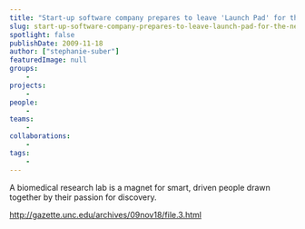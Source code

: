 ```yaml
---
title: "Start-up software company prepares to leave 'Launch Pad' for the next development stage"
slug: start-up-software-company-prepares-to-leave-launch-pad-for-the-next-development-stage
spotlight: false
publishDate: 2009-11-18
author: ["stephanie-suber"]
featuredImage: null
groups:
    - 
projects:
    - 
people:
    - 
teams: 
    - 
collaborations:
    - 
tags:
    - 
---
```

A biomedical research lab is a magnet for smart, driven people drawn together by their passion for discovery.

http://gazette.unc.edu/archives/09nov18/file.3.html
